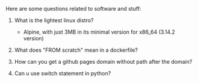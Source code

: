 Here are some questions related to software and stuff:

1. What is the lightest linux distro?
    - Alpine, with just 3MB in its minimal version for x86_64 (3.14.2 version) 

2. What does "FROM scratch" mean in a dockerfile?

3. How can you get a github pages domain without path after the domain?

4. Can u use switch statement in python?